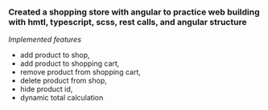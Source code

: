 ### Created a shopping store with angular to practice web building with hmtl, typescript, scss, rest calls, and angular structure

*Implemented features*
* add product to shop,
* add product to shopping cart,
* remove product from shopping cart,
* delete product from shop,
* hide product id,
* dynamic total calculation
